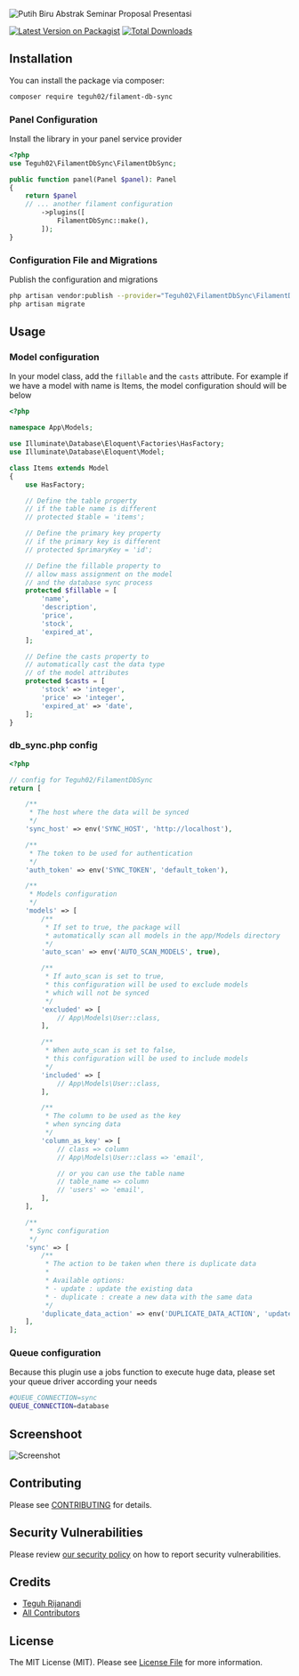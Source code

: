 ![Putih Biru Abstrak Seminar Proposal Presentasi](https://github.com/user-attachments/assets/ecc1924a-c9e6-4723-908c-20712bc13059)

[![Latest Version on Packagist](https://img.shields.io/packagist/v/teguh02/filament-db-sync.svg?style=flat-square)](https://packagist.org/packages/teguh02/filament-db-sync)
[![Total Downloads](https://img.shields.io/packagist/dt/teguh02/filament-db-sync.svg?style=flat-square)](https://packagist.org/packages/teguh02/filament-db-sync)

## Installation

You can install the package via composer:

```bash
composer require teguh02/filament-db-sync
```

### Panel Configuration
Install the library in your panel service provider
```php
<?php
use Teguh02\FilamentDbSync\FilamentDbSync;

public function panel(Panel $panel): Panel
{
    return $panel
    // ... another filament configuration
        ->plugins([
            FilamentDbSync::make(),
        ]);
}
```
### Configuration File and Migrations

Publish the configuration and migrations

```bash
php artisan vendor:publish --provider="Teguh02\FilamentDbSync\FilamentDbSyncServiceProvider"
php artisan migrate
```

## Usage

### Model configuration
In your model class, add the <code>fillable</code> and the <code>casts</code> attribute. For example if we have a model with name is Items, the model configuration should will be below
```php
<?php

namespace App\Models;

use Illuminate\Database\Eloquent\Factories\HasFactory;
use Illuminate\Database\Eloquent\Model;

class Items extends Model
{
    use HasFactory;

    // Define the table property 
    // if the table name is different
    // protected $table = 'items';

    // Define the primary key property
    // if the primary key is different
    // protected $primaryKey = 'id';

    // Define the fillable property to 
    // allow mass assignment on the model
    // and the database sync process
    protected $fillable = [
        'name',
        'description',
        'price',
        'stock',
        'expired_at',
    ];

    // Define the casts property to
    // automatically cast the data type
    // of the model attributes
    protected $casts = [
        'stock' => 'integer',
        'price' => 'integer',
        'expired_at' => 'date',
    ];
}
```

### db_sync.php config
```php
<?php

// config for Teguh02/FilamentDbSync
return [

    /**
     * The host where the data will be synced
     */
    'sync_host' => env('SYNC_HOST', 'http://localhost'),

    /**
     * The token to be used for authentication
     */
    'auth_token' => env('SYNC_TOKEN', 'default_token'),

    /**
     * Models configuration
     */
    'models' => [
        /**
         * If set to true, the package will
         * automatically scan all models in the app/Models directory
         */
        'auto_scan' => env('AUTO_SCAN_MODELS', true),

        /**
         * If auto_scan is set to true,
         * this configuration will be used to exclude models
         * which will not be synced
         */
        'excluded' => [
            // App\Models\User::class,
        ],

        /**
         * When auto_scan is set to false,
         * this configuration will be used to include models
         */
        'included' => [
            // App\Models\User::class,
        ],

        /**
         * The column to be used as the key
         * when syncing data
         */
        'column_as_key' => [
            // class => column
            // App\Models\User::class => 'email',

            // or you can use the table name
            // table_name => column
            // 'users' => 'email',
        ],
    ],

    /**
     * Sync configuration
     */
    'sync' => [
        /**
         * The action to be taken when there is duplicate data
         *
         * Available options:
         * - update : update the existing data
         * - duplicate : create a new data with the same data
         */
        'duplicate_data_action' => env('DUPLICATE_DATA_ACTION', 'update'),
    ],
];
```

### Queue configuration
Because this plugin use a jobs function to execute huge data, please set your queue driver according your needs
```bash
#QUEUE_CONNECTION=sync
QUEUE_CONNECTION=database
```

## Screenshoot
![Screenshot](https://github.com/user-attachments/assets/7c0add30-0f0f-4b1c-baa8-cccf59f61444)


## Contributing

Please see [CONTRIBUTING](.github/CONTRIBUTING.md) for details.

## Security Vulnerabilities

Please review [our security policy](../../security/policy) on how to report security vulnerabilities.

## Credits

- [Teguh Rijanandi](https://github.com/teguh02)
- [All Contributors](../../contributors)

## License

The MIT License (MIT). Please see [License File](LICENSE.md) for more information.
